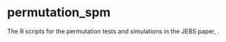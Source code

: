 # permutation_spm
The R scripts for the permutation tests and simulations in the JEBS paper, <Using permutation tests to identify statistically sound and nonredundant sequential patterns in educational event sequences>. 
